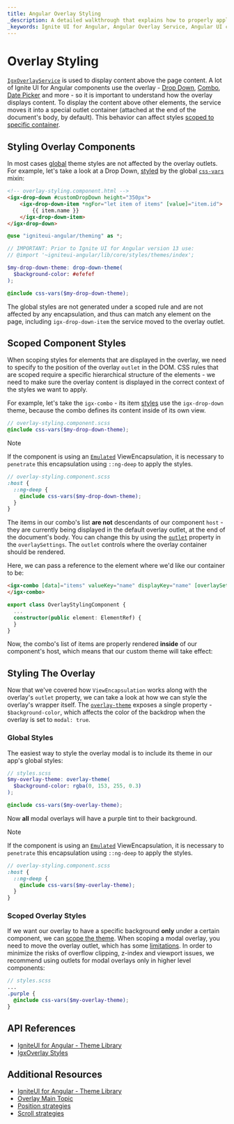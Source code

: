 ```yaml
---
title: Angular Overlay Styling
_description: A detailed walkthrough that explains how to properly apply and scope styles to elements that are displayed using the IgniteUI for Angular Overlay Service.
_keywords: Ignite UI for Angular, Angular Overlay Service, Angular UI controls, Overlay Service, View Encapsulation Example, Sass scoped styles in Angular, web widgets, UI widgets, Angular, Native Angular Components Suite, Native Angular Controls, Native Angular Components Library
---
```


# Overlay Styling
<p class="highlight">

[`IgxOverlayService`](overlay.md) is used to display content above the page content. A lot of Ignite UI for Angular components use the overlay - [Drop Down](drop-down.md), [Combo](combo.md), [Date Picker](date-picker.md) and more - so it is important to understand how the overlay displays content.
To display the content above other elements, the service moves it into a special outlet container (attached at the end of the document's body, by default). This behavior can affect styles [scoped to specific container](#scoped-overlay-styles).
</p>
<div class="divider--half"></div>

## Styling Overlay Components

In most cases [global](themes/sass/global-themes.md) theme styles are not affected by the overlay outlets. For example, let's take a look at a Drop Down, [styled](drop-down.md#styling) by the global [`css-vars`]({environment:sassApiUrl}/index.html#mixin-css-vars) mixin:

```html
<!-- overlay-styling.component.html -->
<igx-drop-down #customDropDown height="350px">
    <igx-drop-down-item *ngFor="let item of items" [value]="item.id">
        {{ item.name }}
    </igx-drop-down-item>
</igx-drop-down>
```

```scss
@use "igniteui-angular/theming" as *;

// IMPORTANT: Prior to Ignite UI for Angular version 13 use:
// @import '~igniteui-angular/lib/core/styles/themes/index';

$my-drop-down-theme: drop-down-theme(
  $background-color: #efefef
);

@include css-vars($my-drop-down-theme);
```

The global styles are not generated under a scoped rule and are not affected by any encapsulation, and thus can match any element on the page, including `igx-drop-down-item` the service moved to the overlay outlet.

## Scoped Component Styles

When scoping styles for elements that are displayed in the overlay, we need to specify to the position of the overlay `outlet` in the DOM. CSS rules that are scoped require a specific hierarchical structure of the elements - we need to make sure the overlay content is displayed in the correct context of the styles we want to apply.

For example, let's take the `igx-combo` - its item [styles](combo.md#styling) use the `igx-drop-down` theme, because the combo defines its content inside of its own view.

```scss
// overlay-styling.component.scss
@include css-vars($my-drop-down-theme);
```

>[!NOTE]
>If the component is using an [`Emulated`](themes/sass/component-themes.md#view-encapsulation) ViewEncapsulation, it is necessary to `penetrate` this encapsulation using `::ng-deep` to apply the styles.

```scss
// overlay-styling.component.scss
:host {
  ::ng-deep { 
    @include css-vars($my-drop-down-theme);
  }
}
```

The items in our combo's list **are not** descendants of our component `host` - they are currently being displayed in the default overlay outlet, at the end of the document's body. You can change this by using the [`outlet`]({environment:angularApiUrl}/interfaces/overlaysettings.html#outlet) property in the `overlaySettings`. The `outlet` controls where the overlay container should be rendered.

Here, we can pass a reference to the element where we'd like our container to be:

```html
<igx-combo [data]="items" valueKey="name" displayKey="name" [overlaySettings]="{ outlet: element, modal: true }">
</igx-combo>
```

```typescript
export class OverlayStylingComponent {
  ...
  constructor(public element: ElementRef) {
  }
}
```

Now, the combo's list of items are properly rendered **inside** of our component's host, which means that our custom theme will take effect:


<code-view style="height: 400px" 
           data-demos-base-url="{environment:demosBaseUrl}" 
           iframe-src="{environment:demosBaseUrl}/interactions/overlay-styling-simple/" >
</code-view>


## Styling The Overlay

Now that we've covered how `ViewEncapsulation` works along with the overlay's `outlet` property, we can take a look at how we can style the overlay's wrapper itself.
The [`overlay-theme`]({environment:sassApiUrl}/index.html#function-overlay-theme) exposes a single property - `$background-color`, which affects the color of the backdrop when the overlay is set to `modal: true`.

### Global Styles

The easiest way to style the overlay modal is to include its theme in our app's global styles:

```scss
// styles.scss
$my-overlay-theme: overlay-theme(
  $background-color: rgba(0, 153, 255, 0.3)
);

@include css-vars($my-overlay-theme);
```

Now **all** modal overlays will have a purple tint to their background.

>[!NOTE]
>If the component is using an [`Emulated`](themes/sass/component-themes.md#view-encapsulation) ViewEncapsulation, it is necessary to `penetrate` this encapsulation using `::ng-deep` to apply the styles.

```scss
// overlay-styling.component.scss
:host {
  ::ng-deep { 
    @include css-vars($my-overlay-theme);
  }
}
```        

### Scoped Overlay Styles

If we want our overlay to have a specific background **only** under a certain component, we can [scope the theme](#scoped-overlay-styles).
When scoping a modal overlay, you need to move the overlay outlet, which has some [limitations](overlay.md#assumptions-and-limitations). In order to minimize the risks of overflow clipping, z-index and viewport issues, we recommend using outlets for modal overlays only in higher level components:

```scss
// styles.scss
...
.purple {
  @include css-vars($my-overlay-theme);
}
```

## API References
* [IgniteUI for Angular - Theme Library](themes/index.md)
* [IgxOverlay Styles]({environment:sassApiUrl}/index.html#function-overlay-theme)

## Additional Resources
* [IgniteUI for Angular - Theme Library](themes/index.md)
* [Overlay Main Topic](overlay.md)
* [Position strategies](overlay-position.md)
* [Scroll strategies](overlay-scroll.md)
